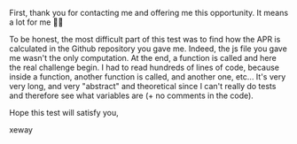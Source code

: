 First, thank you for contacting me and offering me this opportunity. It means a lot for me 🙏🏻

To be honest, the most difficult part of this test was to find how the APR is calculated in the Github repository you gave me. Indeed, the js file you gave me wasn't the only computation. At the end, a function is called and here the real challenge begin. I had to read hundreds of lines of code, because inside a function, another function is called, and another one, etc... It's very very long, and very "abstract" and theoretical since I can't really do tests and therefore see what variables are (+ no comments in the code).

Hope this test will satisfy you,

xeway
